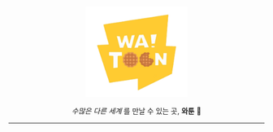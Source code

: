 <div align="center">
  <img src="./KakaoTalk_20240112_181634552_01.jpg" width=200px>

  *수많은 다른 세계* 를 만날 수 있는 곳, **와툰** :stars:

</div>

* * *

